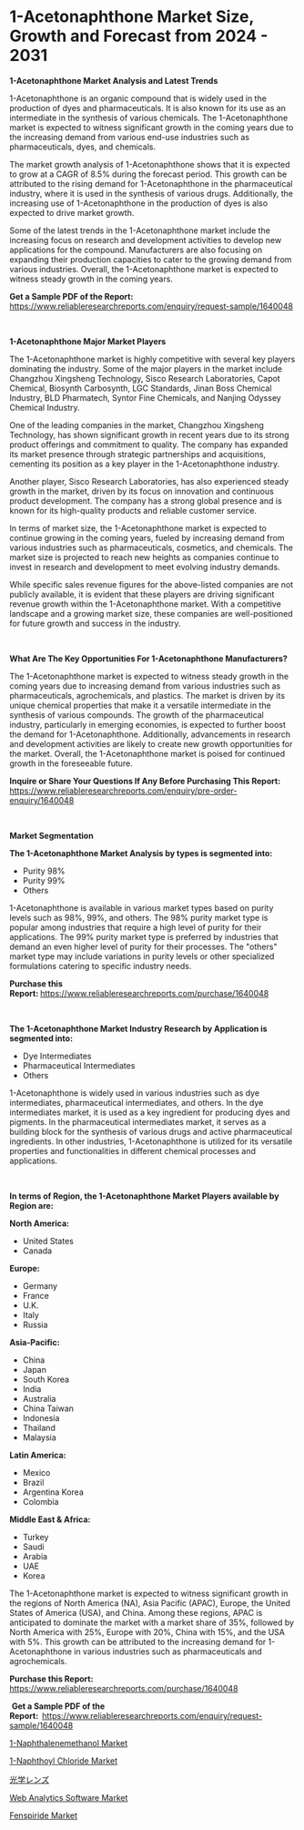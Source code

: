 <p><h1>1-Acetonaphthone Market Size, Growth and Forecast from 2024 - 2031</h1></p><p><strong>1-Acetonaphthone Market Analysis and Latest Trends</strong></p>
<p><p>1-Acetonaphthone is an organic compound that is widely used in the production of dyes and pharmaceuticals. It is also known for its use as an intermediate in the synthesis of various chemicals. The 1-Acetonaphthone market is expected to witness significant growth in the coming years due to the increasing demand from various end-use industries such as pharmaceuticals, dyes, and chemicals.</p><p>The market growth analysis of 1-Acetonaphthone shows that it is expected to grow at a CAGR of 8.5% during the forecast period. This growth can be attributed to the rising demand for 1-Acetonaphthone in the pharmaceutical industry, where it is used in the synthesis of various drugs. Additionally, the increasing use of 1-Acetonaphthone in the production of dyes is also expected to drive market growth.</p><p>Some of the latest trends in the 1-Acetonaphthone market include the increasing focus on research and development activities to develop new applications for the compound. Manufacturers are also focusing on expanding their production capacities to cater to the growing demand from various industries. Overall, the 1-Acetonaphthone market is expected to witness steady growth in the coming years.</p></p>
<p><strong>Get a Sample PDF of the Report:&nbsp;</strong> <a href="https://www.reliableresearchreports.com/enquiry/request-sample/1640048">https://www.reliableresearchreports.com/enquiry/request-sample/1640048</a></p>
<p>&nbsp;</p>
<p><strong>1-Acetonaphthone Major Market Players</strong></p>
<p><p>The 1-Acetonaphthone market is highly competitive with several key players dominating the industry. Some of the major players in the market include Changzhou Xingsheng Technology, Sisco Research Laboratories, Capot Chemical, Biosynth Carbosynth, LGC Standards, Jinan Boss Chemical Industry, BLD Pharmatech, Syntor Fine Chemicals, and Nanjing Odyssey Chemical Industry.</p><p>One of the leading companies in the market, Changzhou Xingsheng Technology, has shown significant growth in recent years due to its strong product offerings and commitment to quality. The company has expanded its market presence through strategic partnerships and acquisitions, cementing its position as a key player in the 1-Acetonaphthone industry.</p><p>Another player, Sisco Research Laboratories, has also experienced steady growth in the market, driven by its focus on innovation and continuous product development. The company has a strong global presence and is known for its high-quality products and reliable customer service.</p><p>In terms of market size, the 1-Acetonaphthone market is expected to continue growing in the coming years, fueled by increasing demand from various industries such as pharmaceuticals, cosmetics, and chemicals. The market size is projected to reach new heights as companies continue to invest in research and development to meet evolving industry demands.</p><p>While specific sales revenue figures for the above-listed companies are not publicly available, it is evident that these players are driving significant revenue growth within the 1-Acetonaphthone market. With a competitive landscape and a growing market size, these companies are well-positioned for future growth and success in the industry.</p></p>
<p>&nbsp;</p>
<p><strong>What Are The Key Opportunities For 1-Acetonaphthone Manufacturers?</strong></p>
<p><p>The 1-Acetonaphthone market is expected to witness steady growth in the coming years due to increasing demand from various industries such as pharmaceuticals, agrochemicals, and plastics. The market is driven by its unique chemical properties that make it a versatile intermediate in the synthesis of various compounds. The growth of the pharmaceutical industry, particularly in emerging economies, is expected to further boost the demand for 1-Acetonaphthone. Additionally, advancements in research and development activities are likely to create new growth opportunities for the market. Overall, the 1-Acetonaphthone market is poised for continued growth in the foreseeable future.</p></p>
<p><strong>Inquire or Share Your Questions If Any Before Purchasing This Report:</strong> <a href="https://www.reliableresearchreports.com/enquiry/pre-order-enquiry/1640048">https://www.reliableresearchreports.com/enquiry/pre-order-enquiry/1640048</a></p>
<p>&nbsp;</p>
<p><strong>Market Segmentation</strong></p>
<p><strong>The 1-Acetonaphthone Market Analysis by types is segmented into:</strong></p>
<p><ul><li>Purity 98%</li><li>Purity 99%</li><li>Others</li></ul></p>
<p><p>1-Acetonaphthone is available in various market types based on purity levels such as 98%, 99%, and others. The 98% purity market type is popular among industries that require a high level of purity for their applications. The 99% purity market type is preferred by industries that demand an even higher level of purity for their processes. The "others" market type may include variations in purity levels or other specialized formulations catering to specific industry needs.</p></p>
<p><strong>Purchase this Report:&nbsp;</strong><a href="https://www.reliableresearchreports.com/purchase/1640048">https://www.reliableresearchreports.com/purchase/1640048</a></p>
<p>&nbsp;</p>
<p><strong>The 1-Acetonaphthone Market Industry Research by Application is segmented into:</strong></p>
<p><ul><li>Dye Intermediates</li><li>Pharmaceutical Intermediates</li><li>Others</li></ul></p>
<p><p>1-Acetonaphthone is widely used in various industries such as dye intermediates, pharmaceutical intermediates, and others. In the dye intermediates market, it is used as a key ingredient for producing dyes and pigments. In the pharmaceutical intermediates market, it serves as a building block for the synthesis of various drugs and active pharmaceutical ingredients. In other industries, 1-Acetonaphthone is utilized for its versatile properties and functionalities in different chemical processes and applications.</p></p>
<p>&nbsp;</p>
<p><strong>In terms of Region, the 1-Acetonaphthone Market Players available by Region are:</strong></p>
<p>
    <p> <strong> North America: </strong>
        <ul>
            <li>United States</li>
            <li>Canada</li>
        </ul>
        </p> 
    <p> <strong> Europe: </strong>
        <ul>
            <li>Germany</li>
            <li>France</li>
            <li>U.K.</li>
            <li>Italy</li>
            <li>Russia</li>
        </ul>
        </p> 
    <p> <strong> Asia-Pacific: </strong>
        <ul>
            <li>China</li>
            <li>Japan</li>
            <li>South Korea</li>
            <li>India</li>
            <li>Australia</li>
            <li>China Taiwan</li>
            <li>Indonesia</li>
            <li>Thailand</li>
            <li>Malaysia</li>
        </ul>
        </p> 
    <p> <strong> Latin America: </strong>
        <ul>
            <li>Mexico</li>
            <li>Brazil</li>
            <li>Argentina Korea</li>
            <li>Colombia</li>
        </ul>
        </p> 
    <p> <strong> Middle East & Africa: </strong>
        <ul>
            <li>Turkey</li>
            <li>Saudi</li>
            <li>Arabia</li>
            <li>UAE</li>
            <li>Korea</li>
        </ul>
    </p>
    </p>
<p><p>The 1-Acetonaphthone market is expected to witness significant growth in the regions of North America (NA), Asia Pacific (APAC), Europe, the United States of America (USA), and China. Among these regions, APAC is anticipated to dominate the market with a market share of 35%, followed by North America with 25%, Europe with 20%, China with 15%, and the USA with 5%. This growth can be attributed to the increasing demand for 1-Acetonaphthone in various industries such as pharmaceuticals and agrochemicals.</p></p>
<p><strong>Purchase this Report: </strong><a href="https://www.reliableresearchreports.com/purchase/1640048">https://www.reliableresearchreports.com/purchase/1640048</a></p>
<p>&nbsp;<strong>Get a Sample PDF of the Report:&nbsp;&nbsp;</strong><a href="https://www.reliableresearchreports.com/enquiry/request-sample/1640048">https://www.reliableresearchreports.com/enquiry/request-sample/1640048</a></p>
<p><strong></strong></p>
<p><p><a href="https://github.com/guneycigdem35/Market-Research-Report-List-2/blob/main/1-naphthalenemethanol-market.md">1-Naphthalenemethanol Market</a></p><p><a href="https://github.com/biheemgalvinlouises6hokrh3h/Market-Research-Report-List-1/blob/main/1-naphthoyl-chloride-market.md">1-Naphthoyl Chloride Market</a></p><p><a href="https://github.com/ihabdkwlxs948/Market-Research-Report-List-1/blob/main/8193721293.md">光学レンズ</a></p><p><a href="https://issuu.com/reportprime-2/docs/web-analytics-software-market-size-2030.pptx">Web Analytics Software Market</a></p><p><a href="https://issuu.com/reportprime-2/docs/fenspiride-market-size-2030.pptx">Fenspiride Market</a></p></p>